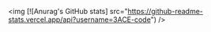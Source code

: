 <img [![Anurag's GitHub stats] src="https://github-readme-stats.vercel.app/api?username=3ACE-code") />
